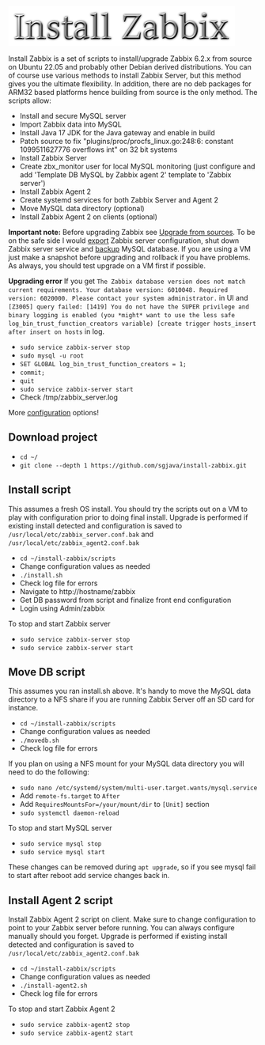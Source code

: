 ![Title](images/title.png)

Install Zabbix is a set of scripts to install/upgrade Zabbix 6.2.x from source on Ubuntu
22.05 and probably other Debian derived distributions. You can of course use
various methods to install Zabbix Server, but this method gives you the ultimate
flexibility. In addition, there are no deb packages for ARM32 based platforms hence
building from source is the only method. The scripts allow:
* Install and secure MySQL server
* Import Zabbix data into MySQL
* Install Java 17 JDK for the Java gateway and enable in build
* Patch source to fix "plugins/proc/procfs_linux.go:248:6: constant 1099511627776 overflows int" on 32 bit systems
* Install Zabbix Server
* Create zbx_monitor user for local MySQL monitoring (just configure and add 'Template DB MySQL by Zabbix agent 2' template to 'Zabbix server')
* Install Zabbix Agent 2
* Create systemd services for both Zabbix Server and Agent 2
* Move MySQL data directory (optional)
* Install Zabbix Agent 2 on clients (optional)

**Important note:** Before upgrading Zabbix see [Upgrade from sources](https://www.zabbix.com/documentation/current/en/manual/installation/upgrade/sources). 
To be on the safe side I would [export](https://www.zabbix.com/documentation/current/en/manual/xml_export_import) Zabbix
server configuration, shut down Zabbix server service and [backup](https://linuxconfig.org/linux-commands-to-backup-and-restore-mysql-database)
MySQL database. If you are using a VM just make a snapshot before upgrading and rollback 
if you have problems. As always, you should test upgrade on a VM first if possible.

**Upgrading error** If you get ```The Zabbix database version does not match current requirements. Your database version: 6010048. Required version: 6020000. Please contact your system administrator.```
in UI and ```[Z3005] query failed: [1419] You do not have the SUPER privilege and binary logging is enabled (you *might* want to use the less safe log_bin_trust_function_creators variable) [create trigger hosts_insert after insert on hosts``` 
in log.
* `sudo service zabbix-server stop`
* `sudo mysql -u root`
* `SET GLOBAL log_bin_trust_function_creators = 1;`
* `commit;`
* `quit`
* `sudo service zabbix-server start`
* Check /tmp/zabbix_server.log

More [configuration](https://techexpert.tips/category/zabbix) options!

## Download project
* `cd ~/`
* `git clone --depth 1 https://github.com/sgjava/install-zabbix.git`

## Install script
This assumes a fresh OS install. You should try the scripts out on a VM to play
with configuration prior to doing final install. Upgrade is performed if existing
install detected and configuration is saved to `/usr/local/etc/zabbix_server.conf.bak`
and `/usr/local/etc/zabbix_agent2.conf.bak`
* `cd ~/install-zabbix/scripts`
* Change configuration values as needed
* `./install.sh`
* Check log file for errors
* Navigate to http://hostname/zabbix
* Get DB password from script and finalize front end configuration
* Login using Admin/zabbix

To stop and start Zabbix server
* `sudo service zabbix-server stop`
* `sudo service zabbix-server start`

## Move DB script
This assumes you ran install.sh above. It's handy to move the MySQL data directory
to a NFS share if you are running Zabbix Server off an SD card for instance.
* `cd ~/install-zabbix/scripts`
* Change configuration values as needed
* `./movedb.sh`
* Check log file for errors

If you plan on using a NFS mount for your MySQL data directory you will need to
do the following:
* `sudo nano /etc/systemd/system/multi-user.target.wants/mysql.service`
* Add `remote-fs.target` to `After`
* Add `RequiresMountsFor=/your/mount/dir` to `[Unit]` section
* `sudo systemctl daemon-reload`

To stop and start MySQL server
* `sudo service mysql stop`
* `sudo service mysql start`

These changes can be removed during `apt upgrade`, so if you see mysql fail to start after reboot add service changes back in. 

## Install Agent 2 script
Install Zabbix Agent 2 script on client. Make sure to change configuration to point to
your Zabbix server before running. You can always configure manually should you forget.
Upgrade is performed if existing install detected and configuration is saved to `/usr/local/etc/zabbix_agent2.conf.bak`
* `cd ~/install-zabbix/scripts`
* Change configuration values as needed
* `./install-agent2.sh`
* Check log file for errors

To stop and start Zabbix Agent 2
* `sudo service zabbix-agent2 stop`
* `sudo service zabbix-agent2 start`
